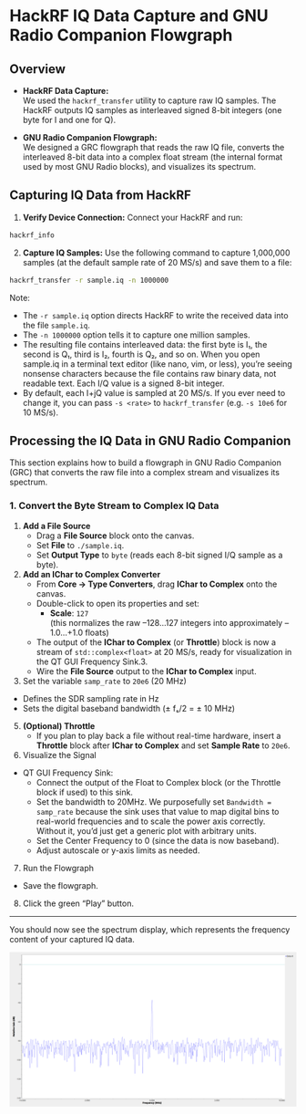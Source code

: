 # HackRF IQ Data Capture and GNU Radio Companion Flowgraph

## Overview

- **HackRF Data Capture:**  
We used the `hackrf_transfer` utility to capture raw IQ samples. The HackRF outputs IQ samples as interleaved signed 8-bit integers (one byte for I and one for Q).

- **GNU Radio Companion Flowgraph:**  
We designed a GRC flowgraph that reads the raw IQ file, converts the interleaved 8-bit data into a complex float stream (the internal format used by most GNU Radio blocks), and visualizes its spectrum.

## Capturing IQ Data from HackRF

1. **Verify Device Connection:**
Connect your HackRF and run:
```bash
hackrf_info
```
2. **Capture IQ Samples:**
Use the following command to capture 1,000,000 samples (at the default sample rate of 20 MS/s) and save them to a file:
```bash
hackrf_transfer -r sample.iq -n 1000000
```
Note:
- The `-r sample.iq` option directs HackRF to write the received data into the file `sample.iq`.
- The `-n 1000000` option tells it to capture one million samples.
- The resulting file contains interleaved data: the first byte is I₁, the second is Q₁, third is I₂, fourth is Q₂, and so on. When you open sample.iq in a terminal text editor (like nano, vim, or less), you’re seeing nonsense characters because the file contains raw binary data, not readable text. Each I/Q value is a signed 8-bit integer.
- By default, each I+jQ value is sampled at 20 MS/s. If you ever need to change it, you can pass `-s <rate>` to `hackrf_transfer` (e.g. `-s 10e6` for 10 MS/s).

## Processing the IQ Data in GNU Radio Companion

This section explains how to build a flowgraph in GNU Radio Companion (GRC) that converts the raw file into a complex stream and visualizes its spectrum.

### 1. Convert the Byte Stream to Complex IQ Data
1. **Add a File Source**  
   - Drag a **File Source** block onto the canvas.  
   - Set **File** to `./sample.iq`.  
   - Set **Output Type** to `byte` (reads each 8-bit signed I/Q sample as a byte).
2. **Add an IChar to Complex Converter**  
   - From **Core → Type Converters**, drag **IChar to Complex** onto the canvas.  
   - Double-click to open its properties and set:
     - **Scale**: `127`  
       (this normalizes the raw –128…127 integers into approximately –1.0…+1.0 floats)  
    - The output of the **IChar to Complex** (or **Throttle**) block is now a stream of `std::complex<float>` at 20 MS/s, ready for visualization in the QT GUI Frequency Sink.3.
   - Wire the **File Source** output to the **IChar to Complex** input.  
4. Set the variable `samp_rate` to `20e6` (20 MHz)  
  - Defines the SDR sampling rate in Hz  
  - Sets the digital baseband bandwidth (± fₛ/2 = ± 10 MHz)  
5. **(Optional) Throttle**  
   - If you plan to play back a file without real-time hardware, insert a **Throttle** block after **IChar to Complex** and set **Sample Rate** to `20e6`.  
6. Visualize the Signal
  - QT GUI Frequency Sink:
    - Connect the output of the Float to Complex block (or the Throttle block if used) to this sink.
    - Set the bandwidth to 20MHz. We purposefully set `Bandwidth = samp_rate` because the sink uses that value to map digital bins to real-world frequencies and to scale the power axis correctly. Without it, you’d just get a generic plot with arbitrary units.
    - Set the Center Frequency to 0 (since the data is now baseband).
    - Adjust autoscale or y-axis limits as needed.
7. Run the Flowgraph
  - Save the flowgraph.
8. Click the green “Play” button.

---

You should now see the spectrum display, which represents the frequency content of your captured IQ data.

![](./spectrum.png)

